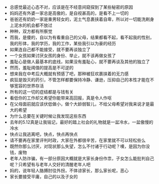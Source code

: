 - 总感觉最近心态不对，应该是在不经意间窥探到了某些秘密的原因
- 妈妈还有外婆一家总是高傲的，是自视甚高的，是看不上一切的
- 爸爸还有奶奶一家是重男轻女的，泥土气息裹挟着自卑，所以对一切能洗刷身上泥水的机会都不放过
- 种种，双方都有所察觉
- 而我，是傻的，自以为有看重自己的父母，结果都看不起，看不起我的性别，我的形体，我的学历，我的工作，某些我引以为豪的经历
- 如果连自己都不能接受，就不要再谈独立了
- 一个女孩如果讨厌女孩的身份、举止，就不该再做女孩了
- 羞耻心是做人最基本的底线，如果没有羞耻心，就不要再谈及其他的独立了
- 然而，羞耻阈值的提高是不可逆的
- 想来我在中考后大概就有预感了吧，那种被狂欢裹挟着的无力感
- 疯狂是毁灭的药引，不管怎样都要保持冷静、谦逊，压抑自己的本性才能在不够宽容的世界存活
- 所有的这一切的症结都是与钱有关
- 看低你的工作却又希望你能带来高回报，真是令人作呕
- 在父母面前就应该伏低做小，做个大龄弱智儿，不给父母希望对我来说才是最大的希望
- 为什么总要在关键时候让我发现这些东西
- 去年的5.12真是让我铭记，最好的踏上社会的礼物就是一盆冷水，一盆傲慢的冷水
- 快点让我逃离吧，快点，快点再快点
- 请不要再在家里评判时政，大家在外都很辛苦，在家里就不可以轻松些么
- 既然你那么讨厌，对现状那么失望，怎么不付诸于行动呢？噢，是因为你没钱，废物
- 老年人防诈骗，有一部分原因大概就是大家长身份作祟，子女怎么能批判自己呢？只希望有与老年人交好的清醒老年人吧
- 妈的，说年轻人胳膊肘往外拐，不体谅家长，那么家长呢，恶心
- 家长要接受平庸，自己的以及子女的
